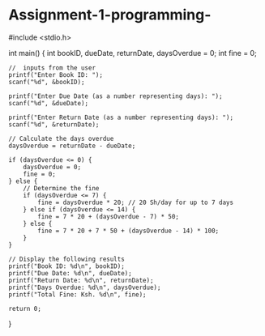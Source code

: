 # Assignment-1-programming-
#include <stdio.h>

int main() {
    int bookID, dueDate, returnDate, daysOverdue = 0;
    int fine = 0;
    
    //  inputs from the user
    printf("Enter Book ID: ");
    scanf("%d", &bookID);
    
    printf("Enter Due Date (as a number representing days): ");
    scanf("%d", &dueDate);
    
    printf("Enter Return Date (as a number representing days): ");
    scanf("%d", &returnDate);
    
    // Calculate the days overdue
    daysOverdue = returnDate - dueDate;
    
    if (daysOverdue <= 0) {
        daysOverdue = 0;
        fine = 0;
    } else {
        // Determine the fine 
        if (daysOverdue <= 7) {
            fine = daysOverdue * 20; // 20 Sh/day for up to 7 days
        } else if (daysOverdue <= 14) {
            fine = 7 * 20 + (daysOverdue - 7) * 50; 
        } else {
            fine = 7 * 20 + 7 * 50 + (daysOverdue - 14) * 100; 
        }
    }
    
    // Display the following results
    printf("Book ID: %d\n", bookID);
    printf("Due Date: %d\n", dueDate);
    printf("Return Date: %d\n", returnDate);
    printf("Days Overdue: %d\n", daysOverdue);
    printf("Total Fine: Ksh. %d\n", fine);
    
    return 0;
}


